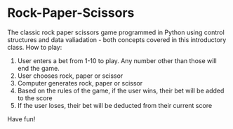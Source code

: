 # Rock-Paper-Scissors
The classic rock paper scissors game programmed in Python using control structures and data valiadation - both concepts covered in this introductory class. 
How to play: 
1. User enters a bet from 1-10 to play. Any number other than those will end the game. 
2. User chooses rock, paper or scissor
3. Computer generates rock, paper or scissor
4. Based on the rules of the game, if the user wins, their bet will be added to the score
5. If the user loses, their bet will be deducted from their current score

Have fun!
